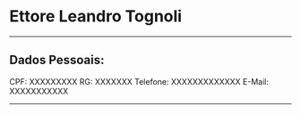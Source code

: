 # Ettore Leandro Tognoli

---


## Dados Pessoais:

CPF: XXXXXXXXX
RG: XXXXXXX
Telefone: XXXXXXXXXXXXX
E-Mail: XXXXXXXXXXX

---